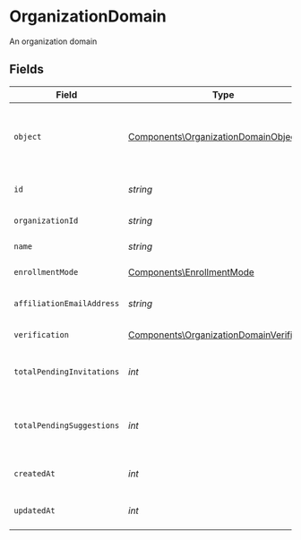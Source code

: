 # OrganizationDomain

An organization domain


## Fields

| Field                                                                                                               | Type                                                                                                                | Required                                                                                                            | Description                                                                                                         |
| ------------------------------------------------------------------------------------------------------------------- | ------------------------------------------------------------------------------------------------------------------- | ------------------------------------------------------------------------------------------------------------------- | ------------------------------------------------------------------------------------------------------------------- |
| `object`                                                                                                            | [Components\OrganizationDomainObject](../../Models/Components/OrganizationDomainObject.md)                          | :heavy_check_mark:                                                                                                  | String representing the object's type. Objects of the same type share the same value. Always `organization_domain`<br/> |
| `id`                                                                                                                | *string*                                                                                                            | :heavy_check_mark:                                                                                                  | Unique identifier for the organization domain                                                                       |
| `organizationId`                                                                                                    | *string*                                                                                                            | :heavy_check_mark:                                                                                                  | Unique identifier for the organization                                                                              |
| `name`                                                                                                              | *string*                                                                                                            | :heavy_check_mark:                                                                                                  | Name of the organization domain                                                                                     |
| `enrollmentMode`                                                                                                    | [Components\EnrollmentMode](../../Models/Components/EnrollmentMode.md)                                              | :heavy_check_mark:                                                                                                  | Mode of enrollment for the domain                                                                                   |
| `affiliationEmailAddress`                                                                                           | *string*                                                                                                            | :heavy_check_mark:                                                                                                  | Affiliation email address for the domain, if available.                                                             |
| `verification`                                                                                                      | [Components\OrganizationDomainVerification](../../Models/Components/OrganizationDomainVerification.md)              | :heavy_check_mark:                                                                                                  | Verification details for the domain                                                                                 |
| `totalPendingInvitations`                                                                                           | *int*                                                                                                               | :heavy_check_mark:                                                                                                  | Total number of pending invitations associated with this domain                                                     |
| `totalPendingSuggestions`                                                                                           | *int*                                                                                                               | :heavy_check_mark:                                                                                                  | Total number of pending suggestions associated with this domain                                                     |
| `createdAt`                                                                                                         | *int*                                                                                                               | :heavy_check_mark:                                                                                                  | Unix timestamp when the domain was created                                                                          |
| `updatedAt`                                                                                                         | *int*                                                                                                               | :heavy_check_mark:                                                                                                  | Unix timestamp of the last update to the domain                                                                     |